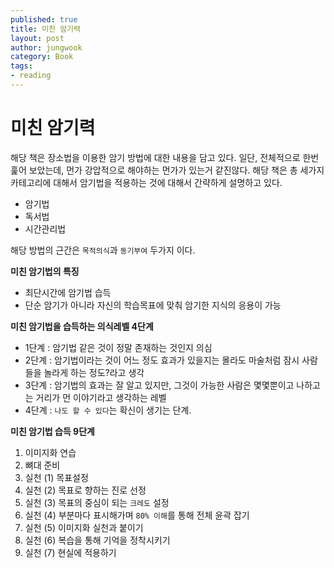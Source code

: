 ```yaml
---
published: true
title: 미친 암기력
layout: post
author: jungwook
category: Book
tags:
- reading
---
```


# 미친 암기력 

해당 책은 장소법을 이용한 암기 방법에 대한 내용을 담고 있다. 일단, 전체적으로 한번 훑어 보았는데, 먼가 강압적으로 해야하는 먼가가 있는거 같진않다. 해당 책은 총 세가지 카테고리에 대해서 암기법을 적용하는 것에 대해서 간략하게 설명하고 있다.

- 암기법
- 독서법
- 시간관리법

해당 방법의 근간은 `목적의식`과 `동기부여` 두가지 이다.

**미친 암기법의 특징**<br>
- 최단시간에 암기법 습득<br>
- 단순 암기가 아니라 자신의 학습목표에 맞춰 암기한 지식의 응용이 가능

**미친 암기법을 습득하는 의식레벨 4단계**<br>
- 1단계 : 암기법 같은 것이 정말 존재하는 것인지 의심<br>
- 2단계 : 암기법이라는 것이 어느 정도 효과가 있을지는 몰라도 마술처럼 잠시 사람들을 놀라게 하는 정도?라고 생각<br>
- 3단계 : 암기법의 효과는 잘 알고 있지만, 그것이 가능한 사람은 몇몇뿐이고 나하고는 거리가 먼 이야기라고 생각하는 레벨<br>
- 4단계 : `나도 할 수 있다`는 확신이 생기는 단계.<br>

**미친 암기법 습득 9단계**<br>
1. 이미지화 연습<br>
2. 뼈대 준비<br>
3. 실천 (1) 목표설정<br>
4. 실천 (2) 목표로 향하는 진로 선정<br>
5. 실천 (3) 목표의 중심이 되는 `크레도` 설정<br>
6. 실천 (4) 부분마다 표시해가며 `80% 이해`를 통해 전체 윤곽 잡기<br>
7. 실천 (5) 이미지화 실천과 붙이기<br>
8. 실천 (6) 복습을 통해 기억을 정착시키기<br>
9. 실천 (7) 현실에 적용하기<br>
